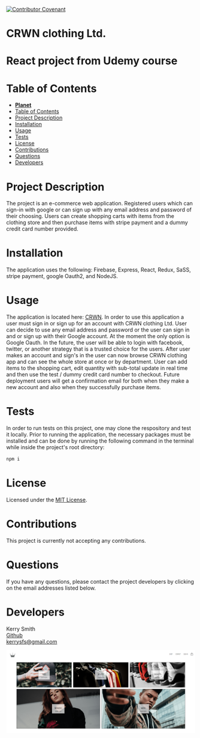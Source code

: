 [![Contributor Covenant](https://img.shields.io/badge/Contributor%20Covenant-v2.0%20adopted-ff69b4.svg)](https://www.contributor-covenant.org/version/2/0/code_of_conduct/)

# **CRWN clothing Ltd.**

# **React project from Udemy course**

# Table of Contents

- [**Planet**](#planet)
- [Table of Contents](#table-of-contents)
- [Project Description](#project-description)
- [Installation](#installation)
- [Usage](#usage)
- [Tests](#tests)
- [License](#license)
- [Contributions](#contributions)
- [Questions](#questions)
- [Developers](#developers)

# Project Description

The project is an e-commerce web application. Registered users which can sign-in with google or can sign up with any email address and password of their choosing. Users can create shopping carts with items from the clothing store and then purchase items with stripe payment and a dummy credit card number provided. 

# Installation

The application uses the following: Firebase, Express, React, Redux, SaSS, stripe payment, google Oauth2, and NodeJS.

# Usage

The application is located here: [CRWN](https://react-crwn-clothing-app.herokuapp.com/). In order to use this application a user must sign in or sign up for an account with CRWN clothing Ltd.  User can decide to use any email address and password or the user can sign in and or sign up with their Google account. At the moment the only option is Google Oauth. In the future, the user will be able to login with facebook, twitter, or another strategy that is a trusted choice for the users.  After user makes an account and sign's in the user can now browse CRWN clothing app and can see the whole store at once or by department. User can add items to the shopping cart, edit quantity with sub-total update in real time and then use the test / dummy credit card number to checkout.  Future deployment users will get a confirmation email for both when they make a new account and also when they successfully purchase items. 

# Tests

In order to run tests on this project, one may clone the respository and test it locally. Prior to running the application, the necessary packages must be installed and can be done by running the following command in the terminal while inside the project's root directory:

```sh 
npm i
```

# License

Licensed under the [MIT License](https://spdx.org/licenses/MIT.html).

# Contributions

This project is currently not accepting any contributions.

# Questions

If you have any questions, please contact the project developers by clicking on the email addresses listed below.

# Developers



Kerry Smith  
[Github](https://github.com/Kerry-Jr)  
<kerrysfs@gmail.com>




![image](./src/assets/crwn.PNG)